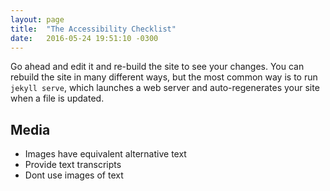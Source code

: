 ```yaml
---
layout: page
title:  "The Accessibility Checklist"
date:   2016-05-24 19:51:10 -0300
---
```


Go ahead and edit it and re-build the site to see your changes. You can rebuild the site in many different ways, but the most common way is to run `jekyll serve`, which launches a web server and auto-regenerates your site when a file is updated.

## Media
- Images have equivalent alternative text
- Provide text transcripts
- Dont use images of text
